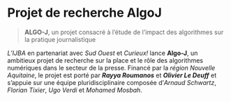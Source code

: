 # Projet de recherche AlgoJ
> **ALGO-J**, un projet consacré à l’étude de l’impact des algorithmes sur la pratique journalistique

*L’IJBA* en partenariat avec *Sud Ouest* et *Curieux!* lance **Algo-J**, un ambitieux projet de recherche sur la place et le rôle des algorithmes numériques dans le secteur de la presse. Financé par la *région Nouvelle Aquitaine*, le projet est porté par ***Rayya Roumanos*** et ***Olivier Le Deuff*** et s’appuie sur une équipe pluridisciplinaire composée d’*Arnaud Schwartz*, *Florian Tixier*, *Ugo Verdi* et *Mohamed Mosbah*.
